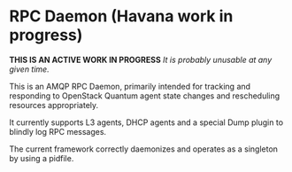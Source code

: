RPC Daemon (Havana work in progress)
==========

**THIS IS AN ACTIVE WORK IN PROGRESS**
*It is probably unusable at any given time.*

This is an AMQP RPC Daemon, primarily intended for tracking and responding to OpenStack Quantum agent state changes and rescheduling resources appropriately.

It currently supports L3 agents, DHCP agents and a special Dump plugin to blindly log RPC messages.

The current framework correctly daemonizes and operates as a singleton by using a pidfile.
